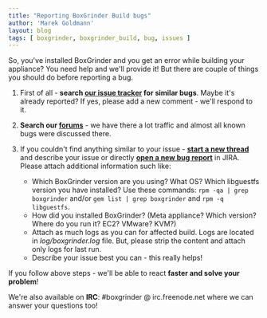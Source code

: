 ```yaml
---
title: "Reporting BoxGrinder Build bugs"
author: 'Marek Goldmann'
layout: blog
tags: [ boxgrinder, boxgrinder_build, bug, issues ]
---
```


So,
you've installed BoxGrinder and you get an error while building
your appliance? You need help and we'll provide it! But there are
couple of things you should do before reporting a bug.

1.  First of all -
    **search [our issue tracker](https://jira.jboss.org/browse/BGBUILD) for similar bugs**.
    Maybe it's already reported? If yes, please add a new comment -
    we'll respond to it.
2.  **Search our [forums](http://community.jboss.org/en/boxgrinder?view=discussions)** - we have there a lot traffic and almost all known bugs were
    discussed there.
3.  If you couldn't find anything similar to your issue -
    **[start a new thread](http://community.jboss.org/community/post!input.jspa?containerType=14&container=2232)**
    and describe your issue or directly
    **[open a new bug report](https://jira.jboss.org/secure/CreateIssue.jspa?pid=12310920&issuetype=1)**
    in JIRA. Please attach additional information such like:

    -   Which BoxGrinder version are you using? What OS? Which
        libguestfs version you have installed? Use these commands:
        `rpm -qa | grep boxgrinder` and/or `gem list | grep boxgrinder`
        and `rpm -q libguestfs`.
    -   How did you installed BoxGrinder? (Meta appliance? Which
        version? Where do you run it? EC2? VMware? KVM?)
    -   Attach as much logs as you can for affected build. Logs are
        located in *log/boxgrinder.log* file. But, please strip the content
        and attach only logs for last run.
    -   Describe your issue best you can - this really helps!

If you follow above steps - we'll be able to react
**faster and solve your problem**!

We're also available on **IRC**: #boxgrinder @ irc.freenode.net where we can answer your questions
too!